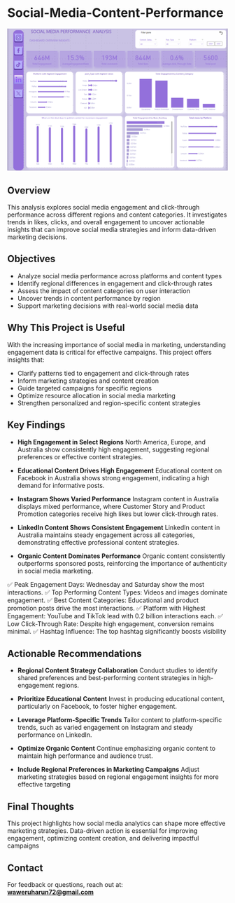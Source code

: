 #  Social-Media-Content-Performance

![Social Media Dashboard](https://github.com/Haruharun/Social-Media-Content-Performance-/blob/7d2ff3fb70a0c904edef0740fb3df51fcea5fe57/Screenshot%202025-06-12%20140013.png)



## Overview  
This analysis explores social media engagement and click-through performance across different regions and content categories. It investigates trends in likes, clicks, and overall engagement to uncover actionable insights that can improve social media strategies and inform data-driven marketing decisions.


## Objectives
- Analyze social media performance across platforms and content types
- Identify regional differences in engagement and click-through rates
- Assess the impact of content categories on user interaction
- Uncover trends in content performance by region
- Support marketing decisions with real-world social media data




## Why This Project is Useful  
With the increasing importance of social media in marketing, understanding engagement data is critical for effective campaigns. This project offers insights that:
- Clarify patterns tied to engagement and click-through rates
- Inform marketing strategies and content creation
- Guide targeted campaigns for specific regions
- Optimize resource allocation in social media marketing
- Strengthen personalized and region-specific content strategies



## Key Findings

- **High Engagement in Select Regions**
North America, Europe, and Australia show consistently high engagement, suggesting regional preferences or effective content strategies.

- **Educational Content Drives High Engagement**
Educational content on Facebook in Australia shows strong engagement, indicating a high demand for informative posts.

- **Instagram Shows Varied Performance**
Instagram content in Australia displays mixed performance, where Customer Story and Product Promotion categories receive high likes but lower click-through rates.

- **LinkedIn Content Shows Consistent Engagement**
LinkedIn content in Australia maintains steady engagement across all categories, demonstrating effective professional content strategies.

- **Organic Content Dominates Performance**
Organic content consistently outperforms sponsored posts, reinforcing the importance of authenticity in social media marketing.

✅ Peak Engagement Days: Wednesday and Saturday show the most interactions.
✅ Top Performing Content Types: Videos and images dominate engagement.
✅ Best Content Categories: Educational and product promotion posts drive the most interactions.
✅ Platform with Highest Engagement: YouTube and TikTok lead with 0.2 billion interactions each.
✅ Low Click-Through Rate: Despite high engagement, conversion remains minimal.
✅ Hashtag Influence: The top hashtag significantly boosts visibility



## Actionable Recommendations

- **Regional Content Strategy Collaboration**
Conduct studies to identify shared preferences and best-performing content strategies in high-engagement regions.

- **Prioritize Educational Content**
Invest in producing educational content, particularly on Facebook, to foster higher engagement.

- **Leverage Platform-Specific Trends**
Tailor content to platform-specific trends, such as varied engagement on Instagram and steady performance on LinkedIn.

- **Optimize Organic Content**
Continue emphasizing organic content to maintain high performance and audience trust.

- **Include Regional Preferences in Marketing Campaigns**
Adjust marketing strategies based on regional engagement insights for more effective targeting




## Final Thoughts  
This project highlights how social media analytics can shape more effective marketing strategies. Data-driven action is essential for improving engagement, optimizing content creation, and delivering impactful campaigns


## Contact  
For feedback or questions, reach out at:  
**waweruharun72@gmail.com**

